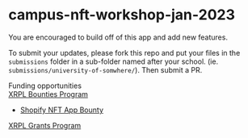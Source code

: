 # campus-nft-workshop-jan-2023

You are encouraged to build off of this app and add new features.

To submit your updates, please fork this repo and put your files in the `submissions` folder in a sub-folder named after your school. (ie. `submissions/university-of-somwhere/`). Then submit a PR.

Funding opportunities  
[XRPL Bounties Program](https://github.com/XRPLBounties)  
- [Shopify NFT App Bounty](https://github.com/XRPLBounties/Proposals/blob/main/open_bounties/0052%20Shopify%20NFT%20App.md)  

[XRPL Grants Program](https://xrplgrants.org)

